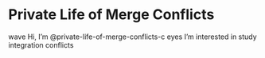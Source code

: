 # Private Life of Merge Conflicts

wave Hi, I’m @private-life-of-merge-conflicts-c
eyes I’m interested in study integration conflicts
